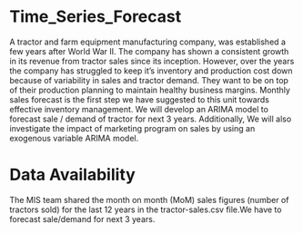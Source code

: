 # Time_Series_Forecast
A tractor and farm equipment manufacturing company, was established a few years after World War II. The company has shown a consistent growth in its revenue from tractor sales since its inception. However, over the years the company has struggled to keep it’s inventory and production cost down because of variability in sales and tractor demand.  They want to be on top of their production planning to maintain healthy business margins. Monthly sales forecast is the first step we have suggested to this unit towards effective inventory management.
We will develop an ARIMA model to forecast sale / demand of tractor for next 3 years. Additionally, We will also investigate the impact of marketing program on sales by using an exogenous variable ARIMA model.
# Data Availability
The MIS team shared the month on month (MoM) sales figures (number of tractors sold) for the last 12 years in the tractor-sales.csv file.We have to forecast sale/demand for next 3 years.
